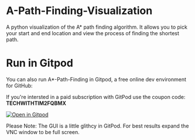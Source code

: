 # A-Path-Finding-Visualization
A python visualization of the A* path finding algorithm. It allows you to pick your start and end location and view the process of finding the shortest path.

# Run in Gitpod

You can also run A*-Path-Finding in Gitpod, a free online dev environment for GitHub:

If you're intersted in a paid subscription with GitPod use the coupon code: **TECHWITHTIM2FQBMX**

[![Open in Gitpod](https://gitpod.io/button/open-in-gitpod.svg)](https://github.com/techwithtim/A-Path-Finding-Visualization/edit/master/path_finding.py)

Please Note: The GUI is a little glithcy in GitPod. For best results expand the VNC window to be full screen.
